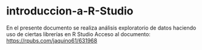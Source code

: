# introduccion-a-R-Studio
En el presente documento se realiza análisis exploratorio de datos haciendo uso de ciertas librerías en R Studio
Acceso al documento: https://rpubs.com/jaquino61/631968
